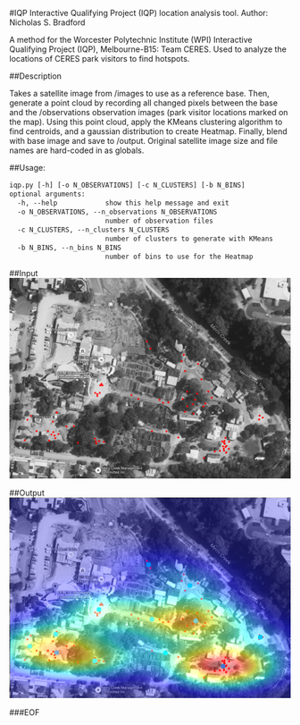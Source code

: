 #IQP
Interactive Qualifying Project (IQP) location analysis tool.
Author: Nicholas S. Bradford

A method for the Worcester Polytechnic Institute (WPI) Interactive Qualifying Project (IQP), Melbourne-B15: Team CERES.
Used to analyze the locations of CERES park visitors to find hotspots.

##Description

Takes a satellite image from /images to use as a reference base. Then, generate a point cloud by recording all changed pixels between the base and the /observations observation images (park visitor locations marked on the map). Using this point cloud, apply the KMeans clustering algorithm to find centroids, and a gaussian distribution to create Heatmap. Finally, blend with base image and save to /output. Original satellite image size and file names are hard-coded in as globals.

##Usage:

    iqp.py [-h] [-o N_OBSERVATIONS] [-c N_CLUSTERS] [-b N_BINS]
    optional arguments:
      -h, --help            show this help message and exit
      -o N_OBSERVATIONS, --n_observations N_OBSERVATIONS
                            number of observation files
      -c N_CLUSTERS, --n_clusters N_CLUSTERS
                            number of clusters to generate with KMeans
      -b N_BINS, --n_bins N_BINS
                            number of bins to use for the Heatmap

##Input
![huzzah](output/1_data_map.png)

##Output
![huzzah](output/5_heatmap.png)

###EOF
